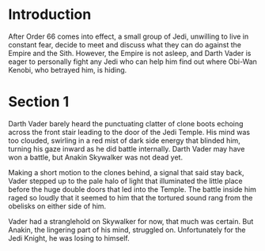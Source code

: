 # Introduction

After Order 66 comes into effect, a small group of Jedi, unwilling to live in constant fear, decide to meet and discuss what they can do against the Empire and the Sith.
However, the Empire is not asleep, and Darth Vader is eager to personally fight any Jedi who can help him find out where Obi-Wan Kenobi, who betrayed him, is hiding.

# Section 1

Darth Vader barely heard the punctuating clatter of clone boots echoing across the front stair leading to the door of the Jedi Temple.
His mind was too clouded, swirling in a red mist of dark side energy that blinded him, turning his gaze inward as he did battle internally.
Darth Vader may have won a battle, but Anakin Skywalker was not dead yet.

Making a short motion to the clones behind, a signal that said stay back, Vader stepped up to the pale halo of light that illuminated the little place before the huge double doors that led into the Temple.
The battle inside him raged so loudly that it seemed to him that the tortured sound rang from the obelisks on either side of him.

Vader had a stranglehold on Skywalker for now, that much was certain.
But Anakin, the lingering part of his mind, struggled on.
Unfortunately for the Jedi Knight, he was losing to himself.
